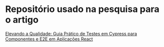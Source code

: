 # Repositório usado na pesquisa para o artigo

[Elevando a Qualidade: Guia Prático de Testes em Cypress para Componentes e E2E em Aplicações React]([https://dev.to/williammdsilva](https://dev.to/williammdsilva/elevando-a-qualidade-guia-pratico-de-testes-em-cypress-para-componentes-e-e2e-em-aplicacoes-react-2k35)https://dev.to/williammdsilva/elevando-a-qualidade-guia-pratico-de-testes-em-cypress-para-componentes-e-e2e-em-aplicacoes-react-2k35)

